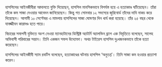 হাসপিলের আইনজীবীরা আদালতে যুক্তি দিয়েছেন, হাসপিল মানসিকভাবে বিপর্যস্ত হয়ে এ হত্যাকাণ্ড ঘটিয়েছেন। তাঁরা তাঁকে কম সাজা দেওয়ার আবেদন জানিয়েছেন। কিন্তু গত সোমবার ১২ সদস্যের জুরিবোর্ড তাঁদের দাবি নাকচ করে দিয়েছেন। আগামী ১০ সেপ্টেম্বর এ মামলায় হাসপিলের সাজা ঘোষণার দিন ধার্য করা হয়েছে। তাঁর ২৫ বছর থেকে যাবজ্জীবন কারাদণ্ড হতে পারে।

বিচারের সমাপনী যুক্তিতে অংশ নেওয়া ম্যানহাটানের ডিস্ট্রিক্ট অ্যাটর্নি অ্যালভিন ব্র্যাগ এক বিবৃতিতে বলেছেন, সালেহ অভিবাসী পরিবারের সন্তান। তিনি একজন সফল উদ্যোক্তা। অথচ টাইরেস হাসপিল দুঃখজনকভাবে তাঁকে হত্যা করেছেন।

হাসপিলের আইনজীবী স্যাম রবার্টস বলেছেন, হত্যাকাণ্ডের ঘটনায় হাসপিল ‘অনুতপ্ত’। তিনি সাজা কম হওয়ার প্রত্যাশা করেন।
